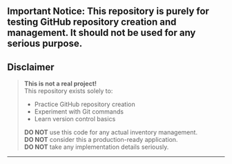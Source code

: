 **Important Notice**: This repository is purely for testing GitHub repository creation and management. It should not be used for any serious purpose.
---

## Disclaimer

> **This is not a real project!**  
> This repository exists solely to:
> - Practice GitHub repository creation
> - Experiment with Git commands
> - Learn version control basics
> 
> **DO NOT** use this code for any actual inventory management.  
> **DO NOT** consider this a production-ready application.  
> **DO NOT** take any implementation details seriously.

---

